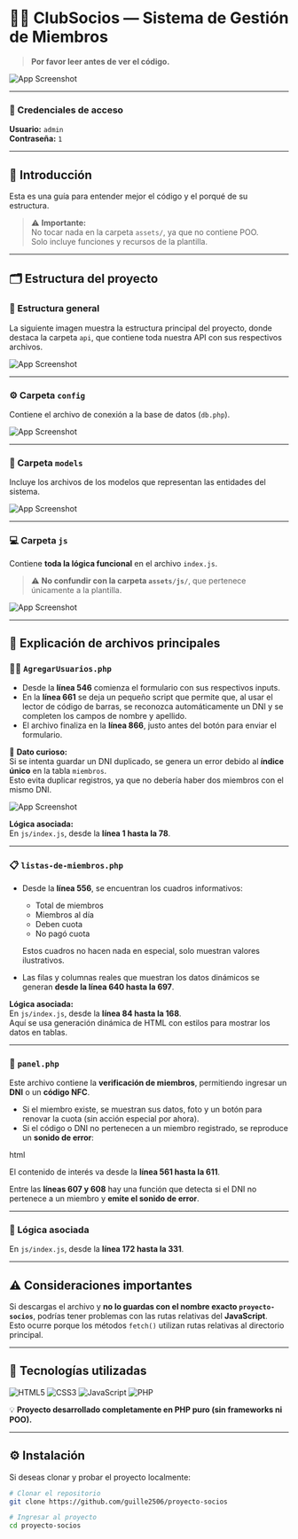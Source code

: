 # 🏋️‍♂️ ClubSocios — Sistema de Gestión de Miembros

> **Por favor leer antes de ver el código.**

![App Screenshot](assets/images/readme/ini.gif)

---

### 🔑 Credenciales de acceso
**Usuario:** `admin`  
**Contraseña:** `1`

---

## 📘 Introducción

Esta es una guía para entender mejor el código y el porqué de su estructura.

> ⚠️ **Importante:**  
> No tocar nada en la carpeta `assets/`, ya que no contiene POO.  
> Solo incluye funciones y recursos de la plantilla.

---

## 🗂️ Estructura del proyecto

### 📁 Estructura general

La siguiente imagen muestra la estructura principal del proyecto, donde destaca la carpeta `api`, que contiene toda nuestra API con sus respectivos archivos.

![App Screenshot](assets/images/readme/api2.png)

---

### ⚙️ Carpeta `config`

Contiene el archivo de conexión a la base de datos (`db.php`).

![App Screenshot](assets/images/readme/config.png)

---

### 🧩 Carpeta `models`

Incluye los archivos de los modelos que representan las entidades del sistema.

![App Screenshot](assets/images/readme/models.png)

---

### 💻 Carpeta `js`

Contiene **toda la lógica funcional** en el archivo `index.js`.

> ⚠️ **No confundir con la carpeta `assets/js/`**, que pertenece únicamente a la plantilla.

![App Screenshot](assets/images/readme/js.png)

---

## 📄 Explicación de archivos principales

### 🧍‍♂️ `AgregarUsuarios.php`

- Desde la **línea 546** comienza el formulario con sus respectivos inputs.  
- En la **línea 661** se deja un pequeño script que permite que, al usar el lector de código de barras, se reconozca automáticamente un DNI y se completen los campos de nombre y apellido.
- El archivo finaliza en la **línea 866**, justo antes del botón para enviar el formulario.

📌 **Dato curioso:**  
Si se intenta guardar un DNI duplicado, se genera un error debido al **índice único** en la tabla `miembros`.  
Esto evita duplicar registros, ya que no debería haber dos miembros con el mismo DNI.

![App Screenshot](assets/images/readme/agregar.gif)

**Lógica asociada:**  
En `js/index.js`, desde la **línea 1 hasta la 78**.

---

### 📋 `listas-de-miembros.php`

- Desde la **línea 556**, se encuentran los cuadros informativos:
  - Total de miembros  
  - Miembros al día  
  - Deben cuota  
  - No pagó cuota  

  Estos cuadros no hacen nada en especial, solo muestran valores ilustrativos.

- Las filas y columnas reales que muestran los datos dinámicos se generan **desde la línea 640 hasta la 697**.

**Lógica asociada:**  
En `js/index.js`, desde la **línea 84 hasta la 168**.  
Aquí se usa generación dinámica de HTML con estilos para mostrar los datos en tablas.

---

### 🧾 `panel.php`

Este archivo contiene la **verificación de miembros**, permitiendo ingresar un **DNI** o un **código NFC**.

- Si el miembro existe, se muestran sus datos, foto y un botón para renovar la cuota (sin acción especial por ahora).  
- Si el código o DNI no pertenecen a un miembro registrado, se reproduce un **sonido de error**:

html
<!-- Sonido de error -->
<audio id="audio-error" src="assets/sounds/error.mp3" preload="auto"></audio>

El contenido de interés va desde la **línea 561 hasta la 611**.

Entre las **líneas 607 y 608** hay una función que detecta si el DNI no pertenece a un miembro y **emite el sonido de error**.

---

### 🧠 Lógica asociada
En `js/index.js`, desde la **línea 172 hasta la 331**.

---

## ⚠️ Consideraciones importantes

Si descargas el archivo y **no lo guardas con el nombre exacto `proyecto-socios`**, podrías tener problemas con las rutas relativas del **JavaScript**.  
Esto ocurre porque los métodos `fetch()` utilizan rutas relativas al directorio principal.

---

## 🧰 Tecnologías utilizadas

![HTML5](https://img.shields.io/badge/HTML5-E34F26?style=for-the-badge&logo=html5&logoColor=white)
![CSS3](https://img.shields.io/badge/CSS3-1572B6?style=for-the-badge&logo=css3&logoColor=white)
![JavaScript](https://img.shields.io/badge/JavaScript-F7DF1E?style=for-the-badge&logo=javascript&logoColor=black)
![PHP](https://img.shields.io/badge/PHP-777BB4?style=for-the-badge&logo=php&logoColor=white)

💡 **Proyecto desarrollado completamente en PHP puro (sin frameworks ni POO).**

---

## ⚙️ Instalación

Si deseas clonar y probar el proyecto localmente:

```bash
# Clonar el repositorio
git clone https://github.com/guille2506/proyecto-socios

# Ingresar al proyecto
cd proyecto-socios


